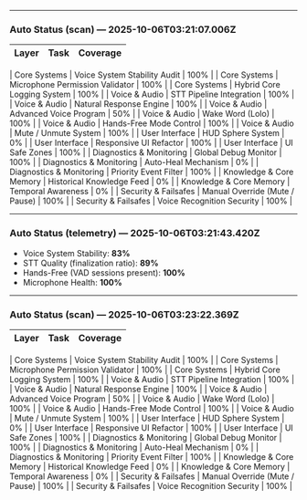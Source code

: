 
---

### Auto Status (scan) — 2025-10-06T03:21:07.006Z

| Layer | Task | Coverage |
|---|---|---:|

| Core Systems | Voice System Stability Audit | 100% |
| Core Systems | Microphone Permission Validator | 100% |
| Core Systems | Hybrid Core Logging System | 100% |
| Voice & Audio | STT Pipeline Integration | 100% |
| Voice & Audio | Natural Response Engine | 100% |
| Voice & Audio | Advanced Voice Program | 50% |
| Voice & Audio | Wake Word (Lolo) | 100% |
| Voice & Audio | Hands-Free Mode Control | 100% |
| Voice & Audio | Mute / Unmute System | 100% |
| User Interface | HUD Sphere System | 0% |
| User Interface | Responsive UI Refactor | 100% |
| User Interface | UI Safe Zones | 100% |
| Diagnostics & Monitoring | Global Debug Monitor | 100% |
| Diagnostics & Monitoring | Auto-Heal Mechanism | 0% |
| Diagnostics & Monitoring | Priority Event Filter | 100% |
| Knowledge & Core Memory | Historical Knowledge Feed | 0% |
| Knowledge & Core Memory | Temporal Awareness | 0% |
| Security & Failsafes | Manual Override (Mute / Pause) | 100% |
| Security & Failsafes | Voice Recognition Security | 100% |

---

### Auto Status (telemetry) — 2025-10-06T03:21:43.420Z

- Voice System Stability: **83%**
- STT Quality (finalization ratio): **89%**
- Hands-Free (VAD sessions present): **100%**
- Microphone Health: **100%**

---

### Auto Status (scan) — 2025-10-06T03:23:22.369Z

| Layer | Task | Coverage |
|---|---|---:|

| Core Systems | Voice System Stability Audit | 100% |
| Core Systems | Microphone Permission Validator | 100% |
| Core Systems | Hybrid Core Logging System | 100% |
| Voice & Audio | STT Pipeline Integration | 100% |
| Voice & Audio | Natural Response Engine | 100% |
| Voice & Audio | Advanced Voice Program | 50% |
| Voice & Audio | Wake Word (Lolo) | 100% |
| Voice & Audio | Hands-Free Mode Control | 100% |
| Voice & Audio | Mute / Unmute System | 100% |
| User Interface | HUD Sphere System | 0% |
| User Interface | Responsive UI Refactor | 100% |
| User Interface | UI Safe Zones | 100% |
| Diagnostics & Monitoring | Global Debug Monitor | 100% |
| Diagnostics & Monitoring | Auto-Heal Mechanism | 0% |
| Diagnostics & Monitoring | Priority Event Filter | 100% |
| Knowledge & Core Memory | Historical Knowledge Feed | 0% |
| Knowledge & Core Memory | Temporal Awareness | 0% |
| Security & Failsafes | Manual Override (Mute / Pause) | 100% |
| Security & Failsafes | Voice Recognition Security | 100% |
